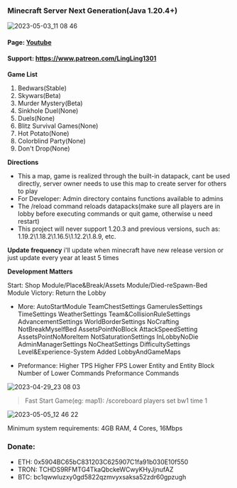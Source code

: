 ### Minecraft Server Next Generation(Java 1.20.4+)

![2023-05-03_11 08 46](https://user-images.githubusercontent.com/65935235/235826804-8f719e9d-361b-4ca7-82a5-b266598437b0.png)

#### Page: [Youtube](https://www.youtube.com/@lingling1301)
#### Support: https://www.patreon.com/LingLing1301

**Game List**
1. Bedwars(Stable)
2. Skywars(Beta)
3. Murder Mystery(Beta)
4. Sinkhole Duel(None)
5. Duels(None)
6. Blitz Survival Games(None)
7. Hot Potato(None)
8. Colorblind Party(None)
9. Don't Drop(None)

**Directions**
- This a map, game is realized through the built-in datapack, cant be used directly, server owner needs to use this map to create server for others to play
- For Developer: Admin directory contains functions available to admins
- The /reload command reloads datapacks(make sure all players are in lobby before executing commands or quit game, otherwise u need restart)
- This project will never support 1.20.3 and previous versions, such as: 1.19.2\1.18.2\1.16.5\1.12.2\1.8.9, etc.

**Update frequency**
i'll update when minecraft have new release version or just update every year at least 5 times

**Development Matters**

Start:
Shop Module/Place&Break/Assets Module/Died-reSpawn-Bed Module
Victory: Return the Lobby

- More:
AutoStartModule
TeamChestSettings
GamerulesSettings
TimeSettings
WeatherSettings
Team&CollisionRuleSettings
AdvancementSettings
WorldBorderSettings
NoCrafting
NotBreakMyselfBed
AssetsPointNoBlock
AttackSpeedSetting
AssetsPointNoMoreItem
NotSaturationSettings
InLobbyNoDie
AdminManagerSettings
NoCheatSettings
DifficultySettings
Level&Experience-System
Added LobbyAndGameMaps

- Preformance:
Higher TPS
Higher FPS
Lower Entity and Entity Block
Number of Lower Commands
Preformance Commands

![2023-04-29_23 08 03](https://user-images.githubusercontent.com/65935235/235310518-758914ab-5888-491d-8ff8-44cc215a649f.png)

> Fast Start Game(eg: map1):
> /scoreboard players set bw1 time 1

![2023-05-05_12 46 22](https://user-images.githubusercontent.com/65935235/236385069-b294f8e1-c23c-4a09-a550-81a64cd9b9b0.png)

Minimum system requirements: 4GB RAM, 4 Cores, 16Mbps

### Donate:

- ETH: 0x5904BC65bC831203C625907C1fa91b030E10f550
- TRON: TCHDS9RFMTG4TkaQbckeWCwyKHyJjnufAZ
- BTC: bc1qwwluzxy0gd5822qzmvyxsaksa52zdr60gpzugh
